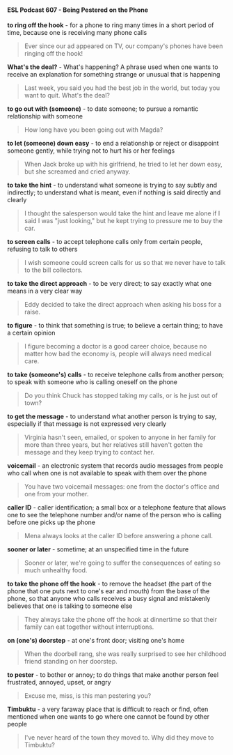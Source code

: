 #### ESL Podcast 607 - Being Pestered on the Phone

**to ring off the hook** - for a phone to ring many times in a short period of time,
because one is receiving many phone calls

> Ever since our ad appeared on TV, our company's phones have been ringing
off the hook!

**What's the deal?** - What's happening? A phrase used when one wants to
receive an explanation for something strange or unusual that is happening

> Last week, you said you had the best job in the world, but today you want to
quit. What's the deal?

**to go out with (someone)** - to date someone; to pursue a romantic relationship
with someone

> How long have you been going out with Magda?

**to let (someone) down easy** - to end a relationship or reject or disappoint
someone gently, while trying not to hurt his or her feelings

> When Jack broke up with his girlfriend, he tried to let her down easy, but she
screamed and cried anyway.

**to take the hint** - to understand what someone is trying to say subtly and
indirectly; to understand what is meant, even if nothing is said directly and clearly

> I thought the salesperson would take the hint and leave me alone if I said I was
"just looking," but he kept trying to pressure me to buy the car.

**to screen calls** - to accept telephone calls only from certain people, refusing to
talk to others

> I wish someone could screen calls for us so that we never have to talk to the bill
collectors.

**to take the direct approach** - to be very direct; to say exactly what one means
in a very clear way

> Eddy decided to take the direct approach when asking his boss for a raise.

**to figure** - to think that something is true; to believe a certain thing; to have a
certain opinion

> I figure becoming a doctor is a good career choice, because no matter how bad
the economy is, people will always need medical care.

**to take (someone's) calls** - to receive telephone calls from another person; to
speak with someone who is calling oneself on the phone

> Do you think Chuck has stopped taking my calls, or is he just out of town?

**to get the message** - to understand what another person is trying to say,
especially if that message is not expressed very clearly

> Virginia hasn't seen, emailed, or spoken to anyone in her family for more than
three years, but her relatives still haven't gotten the message and they keep
trying to contact her.

**voicemail** - an electronic system that records audio messages from people who
call when one is not available to speak with them over the phone

> You have two voicemail messages: one from the doctor's office and one from
your mother.

**caller ID** - caller identification; a small box or a telephone feature that allows one
to see the telephone number and/or name of the person who is calling before
one picks up the phone

> Mena always looks at the caller ID before answering a phone call.

**sooner or later** - sometime; at an unspecified time in the future

> Sooner or later, we're going to suffer the consequences of eating so much
unhealthy food.

**to take the phone off the hook** - to remove the headset (the part of the phone
that one puts next to one's ear and mouth) from the base of the phone, so that
anyone who calls receives a busy signal and mistakenly believes that one is
talking to someone else

> They always take the phone off the hook at dinnertime so that their family can
eat together without interruptions.

**on (one's) doorstep** - at one's front door; visiting one's home

> When the doorbell rang, she was really surprised to see her childhood friend
standing on her doorstep.

**to pester** - to bother or annoy; to do things that make another person feel
frustrated, annoyed, upset, or angry

> Excuse me, miss, is this man pestering you?

**Timbuktu** - a very faraway place that is difficult to reach or find, often mentioned
when one wants to go where one cannot be found by other people

> I've never heard of the town they moved to. Why did they move to Timbuktu?


